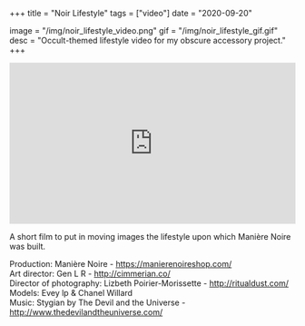 +++
title = "Noir Lifestyle"
tags = ["video"]
date = "2020-09-20"

image = "/img/noir_lifestyle_video.png"
gif = "/img/noir_lifestyle_gif.gif"
desc = "Occult-themed lifestyle video for my obscure accessory project."
+++

<div style="padding:56.25% 0 0 0;position:relative;"><iframe src="https://player.vimeo.com/video/240519899?color=000000&title=0&byline=0&portrait=0" style="position:absolute;top:0;left:0;width:100%;height:100%;" frameborder="0" webkitallowfullscreen mozallowfullscreen allowfullscreen></iframe></div><script src="https://player.vimeo.com/api/player.js"></script>

A short film to put in moving images the lifestyle upon which Manière Noire was built.

Production: Manière Noire - https://manierenoireshop.com/  
Art director: Gen L R - http://cimmerian.co/  
Director of photography: Lizbeth Poirier-Morissette - http://ritualdust.com/  
Models: Evey lp & Chanel Willard  
Music: Stygian by The Devil and the Universe - http://www.thedevilandtheuniverse.com/
